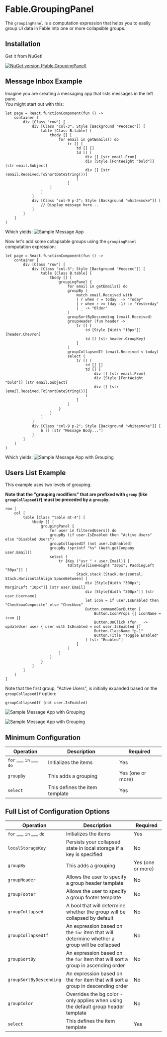 # Fable.GroupingPanel
The `groupingPanel` is a computation expression that helps you to easily group UI data in Fable into one or more collapsible groups.

## Installation
Get it from NuGet!

[![NuGet version (Fable.GroupingPanel)](https://img.shields.io/nuget/v/Fable.GroupingPanel.svg?style=flat-square)](https://www.nuget.org/packages/Fable.GroupingPanel/)


## Message Inbox Example

Imagine you are creating a messaging app that lists messages in the left pane.  
You might start out with this:

```F#
let page = React.functionComponent(fun () -> 
    container [
        div [Class "row"] [
            div [Class "col-3"; Style [Background "#ececec"]] [
                table [Class B.table] [
                    tbody [] [
                        for email in getEmails() do
                            tr [] [
                                td [] []
                                td [] [
                                    div [] [str email.From]
                                    div [Style [FontWeight "bold"]] [str email.Subject]
                                    div [] [str (email.Received.ToShortDateString())]
                                ]
                            ]
                    ]
                ]
            ]
            div [Class "col-9 p-2"; Style [Background "whitesmoke"]] [
                // Display message here...
            ]
        ]        
    ]
)
```   
Which yields:
![Sample Message App](documentation/imgs/MessageApp_Before.png)

Now let's add some collapsable groups using the `groupingPanel` computation expression:
```F#
let page = React.functionComponent(fun () ->     
    container [
        div [Class "row"] [
            div [Class "col-3"; Style [Background "#ececec"]] [
                table [Class B.table] [
                    tbody [] [
                        groupingPanel {
                            for email in getEmails() do
                            groupBy (
                                match email.Received with
                                | r when r = today  -> "Today"
                                | r when r >= (day -1) -> "Yesterday"
                                | _ -> "Older"
                            )
                            groupSortByDescending (email.Received)
                            groupHeader (fun header ->
                                tr [] [
                                    td [Style [Width "10px"]] [header.Chevron]
                                    td [] [str header.GroupKey]
                                ]
                            )
                            groupCollapsedIf (email.Received < today)
                            select (
                                tr [] [
                                    td [] []
                                    td [] [
                                        div [] [str email.From]
                                        div [Style [FontWeight "bold"]] [str email.Subject]
                                        div [] [str (email.Received.ToShortDateString())]
                                    ]
                                ]
                            )
                        }
                    ]
                ]
            ]
            div [Class "col-9 p-2"; Style [Background "whitesmoke"]] [
                b [] [str "Message Body..."]
            ]
        ]        
    ]
)
```

Which yields:
![Sample Message App with Grouping](documentation/imgs/MessageApp_After.png)

## Users List Example
This example uses two levels of grouping. 

**Note that the "grouping modifiers" that are prefixed with `group` (like `groupCollapsedIf`) must be preceded by a `groupBy`.**

```F#
row [
    col [
        table [Class "table mt-4"] [
            tbody [] [
                groupingPanel {
                    for user in filteredUsers() do
                    groupBy (if user.IsEnabled then "Active Users" else "Disabled Users")
                    groupCollapsedIf (not user.IsEnabled)
                    groupBy (sprintf "%s" (Auth.getCompany user.Email))
                    select (
                        tr [Key ("usr_" + user.Email)] [
                            td[Style[LineHeight "30px"; PaddingLeft "50px"]] [
                                Stack.stack [Stack.Horizontal; Stack.HorizontalAlign SpaceBetween] [
                                    div [Style[Width "300px"; MarginLeft "10px"]] [str user.Email]
                                    div [Style[Width "300px"]] [str user.Username]
                                    let icon = if user.IsEnabled then "CheckboxComposite" else "Checkbox"
                                    Button.commandBarButton [
                                        Button.IconProps {| iconName = icon |}
                                        Button.OnClick (fun _ -> updateUser user { user with IsEnabled = not user.IsEnabled })
                                        Button.ClassName "p-1"
                                        Button.Title "Toggle Enabled"
                                    ] [str "Enabled"]
                                ]
                            ]
                        ]
                    )
                } 
            ]
        ]
    ]
]
```
Note that the first group, "Active Users", is initially expanded based on the `groupCollapsedIf` option:

`groupCollapsedIf (not user.IsEnabled)`

![Sample Message App with Grouping](documentation/imgs/Users_TwoGroupings.png)

![Sample Message App with Grouping](documentation/imgs/Users_TwoGroupings_Open.png)

## Minimum Configuration
Operation | Description | Required
--------- | ----------- | --------
`for` ___ `in` ___ `do` | Initializes the items | Yes
`groupBy` | This adds a grouping | Yes (one or more)
`select` | This defines the item template | Yes

## Full List of Configuration Options
Operation | Description | Required
--------- | ----------- | --------
`for` ___ `in` ___ `do` | Initializes the items | Yes
`localStorageKey` | Persists your collapsed state in local storage if a key is specified | No
`groupBy` | This adds a grouping | Yes (one or more)
`groupHeader` | Allows the user to specify a group header template | No
`groupFooter` | Allows the user to specify a group footer template | No
`groupCollapsed` | A bool that will determine whether the group will be collapsed by default | No
`groupCollapsedIf` | An expression based on the `for` item that will determine whether a group will be collapsed | No
`groupSortBy` | An expression based on the `for` item that will sort a group in ascending order | No
`groupSortByDescending` | An expression based on the `for` item that will sort a group in descending order | No
`groupColor` | Overrides the bg color - only applies when using the default group header template | No
`select` | This defines the item template | Yes
